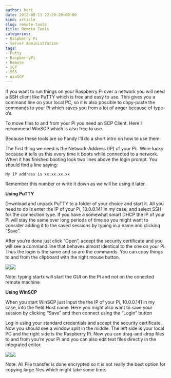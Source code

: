 ```yaml
---
author: hori
date: 2012-08-11 22:20:20+00:00
kind: article
slug: remote-tools
title: Remote Tools
categories:
- Raspberry Pi
- Server Administration
tags:
- Putty
- RaspberryPi
- Remote
- SCP
- SSS
- WinSCP
---
```


If you want to run things on your Raspberry Pi over a network you will need a SSH client like PuTTY which is free and easy to use. This gives you a command line on your local PC, so it is also possible to copy-paste the commands to your Pi which saves you from a lot of anger because of type-o’s.

To move files to and from your Pi you need an SCP Client. Here I recommend WinSCP which is also free to use.

Because these tools are so handy I’ll do a short intro on how to use them:

The first thing we need is the Network-Address (IP) of your Pi:  Were lucky because it tells us this every time it boots while connected to a network. When it has finished booting look two lines above the login prompt. You should find a line saying:

    
    My IP address is xx.xx.xx.xx


Remember this number or write it down as we will be using it later.

**Using PuTTY**

Download and unpack PuTTY to a folder of your choice and start it. All you need to do is enter the IP of your Pi, 10.0.0.141 in my case, and select SSH for the connection type. If you have a somewhat smart DHCP the IP of your Pi will stay the same over long periods of time so you might want to consider adding it to the saved sessions by typing in a name and clicking “Save”.

After you’re done just click “Open”, accept the security certificate and you will see a command line that behaves almost identical to the one on your Pi. Thus the login is the same and so are the commands. You can copy things to and from the clipboard with the right mouse button.

[![](http://www.miraculum.ch/wp-content/uploads/putty-300x288.jpg)](http://www.miraculum.ch/wp-content/uploads/putty.jpg)[![](http://www.miraculum.ch/wp-content/uploads/putty2-300x233.jpg)](http://www.miraculum.ch/wp-content/uploads/putty2.jpg)

Note: typing startx will start the GUI on the Pi and not on the conected remote machine

**Using WinSCP**

When you start WinSCP just input the the IP of your Pi, 10.0.0.141 in my case, into the field Host name. Here you might also want to save your session by clicking “Save” and then connect using the “Login” button

Log in using your standard credentials and accept the security certificate. Now you should see a window split in the middle. The left side is your local PC and the right side is the Raspberry Pi. Now you can drag-and-drop files to and from you’re your Pi and you can also edit text files directly in the integrated editor.

[![](http://www.miraculum.ch/wp-content/uploads/winscp-300x212.jpg)](http://www.miraculum.ch/wp-content/uploads/winscp.jpg)[![](http://www.miraculum.ch/wp-content/uploads/winscp2-300x229.jpg)](http://www.miraculum.ch/wp-content/uploads/winscp2.jpg)

Note: All File transfer is done encrypted so it is not really the best option for copying large files which might take some time.
